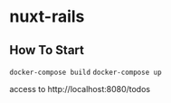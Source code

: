 # nuxt-rails

## How To Start

`docker-compose build`
`docker-compose up`

access to http://localhost:8080/todos
